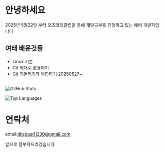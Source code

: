 # 안녕하세요

2025년 5월22일 부터 오즈코딩클럽을 통해 개발공부를 진행하고 있는 예비 개발자입니다 

## 여태 배운것들 
- Linux 기본
- Git 제대로 활용하기
- Git 되돌리기와 병합하기 20250527~

##

![GitHub Stats](https://github-readme-stats.vercel.app/api?username=dksgusrl&show_icons=true&theme=radical)

![Top Languages](https://github-readme-stats.vercel.app/api/top-langs/?username=dksgusrl&layout=compact&theme=radical)
# 연락처
email:dksgusrl1230@gmail.com

앞으로 잘부탁드리겠습니다 
